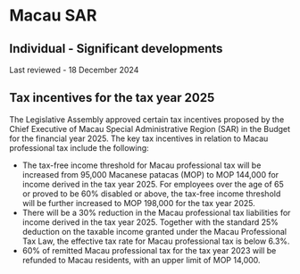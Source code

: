 # Macau SAR
## Individual - Significant developments
Last reviewed - 18 December 2024
## Tax incentives for the tax year 2025
The Legislative Assembly approved certain tax incentives proposed by the Chief Executive of Macau Special Administrative Region (SAR) in the Budget for the financial year 2025. The key tax incentives in relation to Macau professional tax include the following:
  * The tax-free income threshold for Macau professional tax will be increased from 95,000 Macanese patacas (MOP) to MOP 144,000 for income derived in the tax year 2025. For employees over the age of 65 or proved to be 60% disabled or above, the tax-free income threshold will be further increased to MOP 198,000 for the tax year 2025.
  * There will be a 30% reduction in the Macau professional tax liabilities for income derived in the tax year 2025. Together with the standard 25% deduction on the taxable income granted under the Macau Professional Tax Law, the effective tax rate for Macau professional tax is below 6.3%.
  * 60% of remitted Macau professional tax for the tax year 2023 will be refunded to Macau residents, with an upper limit of MOP 14,000.


